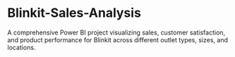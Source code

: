 # Blinkit-Sales-Analysis
A comprehensive Power BI project visualizing sales, customer satisfaction, and product performance for Blinkit across different outlet types, sizes, and locations.
